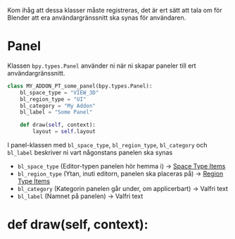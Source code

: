 Kom ihåg att dessa klasser måste registreras, det är ert sätt att tala om för Blender att era användargränssnitt ska synas för användaren.
# Panel
Klassen `bpy.types.Panel` använder ni när ni skapar paneler till ert användargränssnitt.

```python
class MY_ADDON_PT_some_panel(bpy.types.Panel):
	bl_space_type = "VIEW_3D"
	bl_region_type = "UI"
	bl_category = "My Addon"
	bl_label = "Some Panel"

	def draw(self, context):
		layout = self.layout
```
I panel-klassen med `bl_space_type`, `bl_region_type`, `bl_category` och `bl_label` beskriver ni vart någonstans panelen ska synas

* `bl_space_type` (Editor-typen panelen hör hemma i) -> [Space Type Items](https://docs.blender.org/api/current/bpy_types_enum_items/space_type_items.html#rna-enum-space-type-items)
* `bl_region_type` (Ytan, inuti editorn, panelen ska placeras på) -> [Region Type Items](https://docs.blender.org/api/current/bpy_types_enum_items/region_type_items.html#rna-enum-region-type-items)
* `bl_category` (Kategorin panelen går under, om applicerbart) -> Valfri text
* `bl_label` (Namnet på panelen) -> Valfri text

# def draw(self, context):


